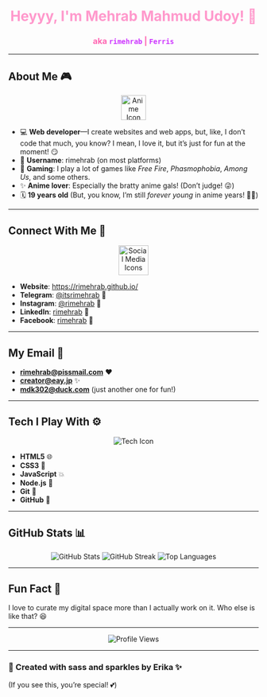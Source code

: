 # <h1 align="center" style="color:#ff99cc;">Heyyy, I'm Mehrab Mahmud Udoy! 👋</h1>  
<h3 align="center" style="color:#ff66b2;">aka <code style="color:#cc33ff;">rimehrab</code> | <code style="color:#cc33ff;">Ferris</code></h3>

---

## About Me 🎮  
<p align="center">
    <img src="https://img.icons8.com/external-flaticons-lineal-color-flat-icons/64/external-anime-japanese-culture-flaticons-lineal-color-flat-icons.png" alt="Anime Icon" style="width: 50px;"/>
</p>

- 💻 **Web developer**—I create websites and web apps, but, like, I don’t code that much, you know? I mean, I love it, but it’s just for fun at the moment! 😏  
- 🌟 **Username**: rimehrab (on most platforms)  
- 👾 **Gaming**: I play a lot of games like *Free Fire*, *Phasmophobia*, *Among Us*, and some others.  
- ✨ **Anime lover**: Especially the bratty anime gals! (Don’t judge! 😜)  
- 🗓️ **19 years old** (But, you know, I’m still *forever young* in anime years! 🏮✨)  

---

## Connect With Me 🌸  
<p align="center">
    <img src="https://img.icons8.com/external-flaticons-lineal-color-flat-icons/64/external-social-media-social-media-flaticons-lineal-color-flat-icons.png" alt="Social Media Icons" style="width: 60px;"/>
</p>

- **Website**: https://rimehrab.github.io/
- **Telegram**: [@itsrimehrab](https://t.me/itsrimehrab) 📱  
- **Instagram**: [@rimehrab](https://instagram.com/rimehrab) 📸  
- **LinkedIn**: [rimehrab](https://linkedin.com/in/rimehrab) 💼  
- **Facebook**: [rimehrab](https://facebook.com/rimehrab) 👤  

---

## My Email 💌  
- **rimehrab@pissmail.com** ♥️
- **creator@eay.jp** ✨  
- **mdk302@duck.com** (just another one for fun!)  

---

## Tech I Play With ⚙️  
<p align="center">
    <img src="https://img.icons8.com/ios/50/000000/code.png" alt="Tech Icon" />
</p>

- **HTML5** 🌐  
- **CSS3** 🎨  
- **JavaScript** 💥  
- **Node.js** 🚀  
- **Git** 🧩  
- **GitHub** 🖤  

---

## GitHub Stats 📊  
<p align="center">
    <img src="https://github-readme-stats.vercel.app/api?username=rimehrab&show_icons=true&theme=radical" alt="GitHub Stats" />
    <img src="https://github-readme-streak-stats.herokuapp.com/?user=rimehrab&theme=radical" alt="GitHub Streak" />
    <img src="https://github-readme-stats.vercel.app/api/top-langs/?username=rimehrab&layout=compact&theme=radical" alt="Top Languages" />
</p>

---

## Fun Fact 🎉  
I love to curate my digital space more than I actually work on it. Who else is like that? 😆  

---

<p align="center">
    <img src="https://komarev.com/ghpvc/?username=rimehrab&color=blueviolet&style=flat-square" alt="Profile Views" />
</p>

---

### 💖 Created with sass and sparkles by **Erika** ✨  
(If you see this, you’re special! 💕)
